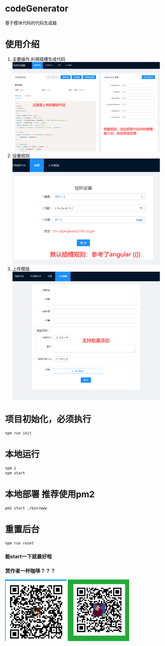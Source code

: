 # codeGenerator
基于模块代码的代码生成器

# 使用介绍
1. 主要操作,利用插槽生成代码  
![image](https://github.com/Mr-SPM/pic-box/raw/master/code-creator/detail.png)
2. 设置规则  
![image](https://github.com/Mr-SPM/pic-box/raw/master/code-creator/rule.png)
3. 上传模版  
![image](https://github.com/Mr-SPM/pic-box/raw/master/code-creator/upload.png)

# 项目初始化，必须执行
```
npm run init
```

# 本地运行
```
npm i 
npm start
```

# 本地部署 推荐使用pm2
```
pm2 start ./bin/www
```

# 重置后台
```
npm run reset
```

### 能start一下就最好啦
### 赏作者一杯咖啡？？？
<img width="200" height="200" src="https://github.com/Mr-SPM/pic-box/raw/master/ali_pay.png"/>
<img width="200" height="200" src="https://github.com/Mr-SPM/pic-box/raw/master/wx.png"/>
